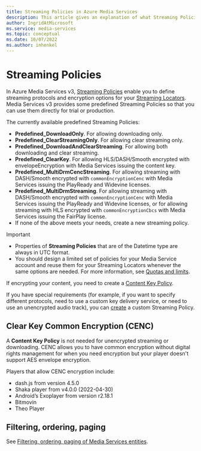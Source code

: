 ```yaml
---
title: Streaming Policies in Azure Media Services
description: This article gives an explanation of what Streaming Policies are, and how they are used by Azure Media Services.
author: IngridAtMicrosoft
ms.service: media-services
ms.topic: conceptual
ms.date: 10/07/2022
ms.author: inhenkel
---
```


# Streaming Policies

In Azure Media Services v3, [Streaming Policies](/rest/api/media/streamingpolicies) enable you to define streaming protocols and encryption options for your [Streaming Locators](stream-streaming-locators-concept.md?stream-streaming-policy-concept). Media Services v3 provides some predefined Streaming Policies so that you can use them directly for trial or production.

The currently available predefined Streaming Policies:

- **Predefined_DownloadOnly**. For allowing downloading only.
- **Predefined_ClearStreamingOnly**. For allowing clear streaming only.
- **Predefined_DownloadAndClearStreaming**. For allowing both downloading and clear streaming.
- **Predefined_ClearKey**. For allowing HLS/DASH/Smooth encrypted with envelopeEncryption with Media Services issuing the content key.
- **Predefined_MultiDrmCencStreaming**. For allowing streaming with DASH/Smooth encrypted with `commonEncryptionCenc` with Media Services issuing the PlayReady and Widevine licenses.
- **Predefined_MultiDrmStreaming**. For allowing streaming with DASH/Smooth encrypted with `commonEncryptionCenc` with Media Services issuing the PlayReady and Widevine licenses, or for allowing streaming with HLS encrypted with `commonEncryptionCbcs` with Media Services issuing the FairPlay license.
- If none of the above meets your needs, create a new streaming policy.

> [!IMPORTANT]
> - Properties of **Streaming Policies** that are of the Datetime type are always in UTC format.
> - You should design a limited set of policies for your Media Service account and reuse them for your Streaming Locators whenever the same options are needed. For more information, see [Quotas and limits](limits-quotas-constraints-reference.md?stream-streaming-policy-concept).

If encrypting your content, you need to create a [Content Key Policy](drm-content-key-policy-concept.md?stream-streaming-policy-concept).

If you have special requirements (for example, if you want to specify different protocols, need to use a custom key delivery service, or need to use an unencrypted audio track), you can [create](/rest/api/media/streamingpolicies/create) a custom Streaming Policy.

## Clear Key Common Encryption (CENC)

A **Content Key Policy** is not needed for unencrypted streaming or downloading. CENC allows you to have common encryption without digital rights management for when you need encryption but your player doesn't support AES envelope encryption.

Players that allow CENC encryption include:

- dash.js from version 4.5.0
- Shaka player from v4.0.0 (2022-04-30)
- Android’s Exoplayer from version r2.18.1
- Bitmovin
- Theo Player

## Filtering, ordering, paging

See [Filtering, ordering, paging of Media Services entities](filter-order-page-entities-how-to.md?stream-streaming-policy-concept).
